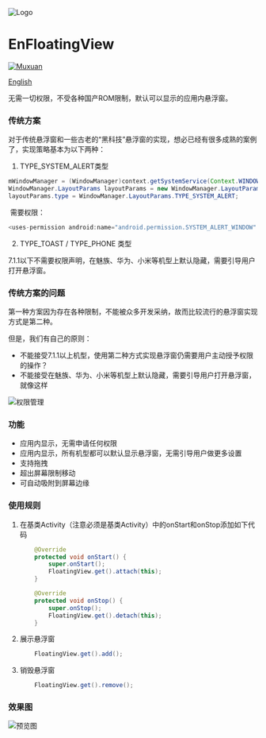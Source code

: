 ![Logo](https://raw.githubusercontent.com/leotyndale/EnFloatingView/master/preview/logo.png)

EnFloatingView
==========================
[![Muxuan](https://img.shields.io/badge/Powered_by-Muxuan-green.svg?style=flat)](http://www.imuxuan.com/)

 
[English](/README_EN.md)
 

无需一切权限，不受各种国产ROM限制，默认可以显示的应用内悬浮窗。

### 传统方案

对于传统悬浮窗和一些古老的“黑科技”悬浮窗的实现，想必已经有很多成熟的案例了，实现策略基本为以下两种：

1. TYPE_SYSTEM_ALERT类型

```java
mWindowManager = (WindowManager)context.getSystemService(Context.WINDOW_SERVICE);
WindowManager.LayoutParams layoutParams = new WindowManager.LayoutParams()
layoutParams.type = WindowManager.LayoutParams.TYPE_SYSTEM_ALERT;
```

​        需要权限：

```java
<uses-permission android:name="android.permission.SYSTEM_ALERT_WINDOW" ></uses>
```

2. TYPE_TOAST / TYPE_PHONE 类型

​        7.1.1以下不需要权限声明，在魅族、华为、小米等机型上默认隐藏，需要引导用户打开悬浮窗。

### 传统方案的问题

第一种方案因为存在各种限制，不能被众多开发采纳，故而比较流行的悬浮窗实现方式是第二种。

但是，我们有自己的原则：

- 不能接受7.1.1以上机型，使用第二种方式实现悬浮窗仍需要用户主动授予权限的操作？
- 不能接受在魅族、华为、小米等机型上默认隐藏，需要引导用户打开悬浮窗，就像这样

![权限管理](https://github.com/leotyndale/EnFloatingView/blob/master/preview/1.gif)

### 功能

- 应用内显示，无需申请任何权限
- 应用内显示，所有机型都可以默认显示悬浮窗，无需引导用户做更多设置
- 支持拖拽
- 超出屏幕限制移动
- 可自动吸附到屏幕边缘

### 使用规则

1. 在基类Activity（注意必须是基类Activity）中的onStart和onStop添加如下代码

   ```java
       @Override
       protected void onStart() {
           super.onStart();
           FloatingView.get().attach(this);
       }

       @Override
       protected void onStop() {
           super.onStop();
           FloatingView.get().detach(this);
       }
   ```


2. 展示悬浮窗

   ```java
       FloatingView.get().add();
   ```

3. 销毁悬浮窗

   ```java
       FloatingView.get().remove();
   ```

### 效果图
![预览图](https://github.com/leotyndale/EnFloatingView/blob/master/preview/2.gif)
